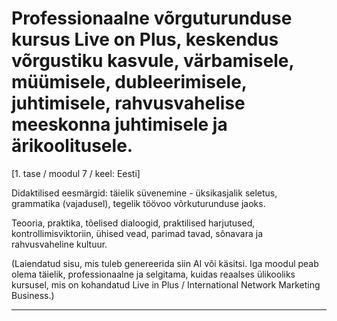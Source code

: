 # Professionaalne võrguturunduse kursus Live on Plus, keskendus võrgustiku kasvule, värbamisele, müümisele, dubleerimisele, juhtimisele, rahvusvahelise meeskonna juhtimisele ja ärikoolitusele.


[1. tase / moodul 7 / keel: Eesti]

Didaktilised eesmärgid: täielik süvenemine - üksikasjalik seletus, grammatika (vajadusel), tegelik töövoo võrkuturunduse jaoks.

Teooria, praktika, tõelised dialoogid, praktilised harjutused, kontrollimisviktoriin, ühised vead, parimad tavad, sõnavara ja rahvusvaheline kultuur.


(Laiendatud sisu, mis tuleb genereerida siin AI või käsitsi. Iga moodul peab olema täielik, professionaalne ja selgitama, kuidas reaalses ülikooliks kursusel, mis on kohandatud Live in Plus / International Network Marketing Business.)

---